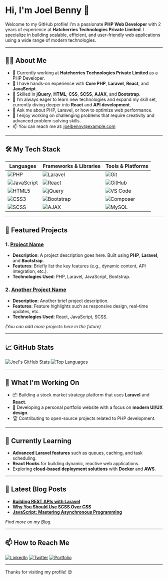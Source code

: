 # Hi, I'm Joel Benny 👋

Welcome to my GitHub profile! I'm a passionate **PHP Web Developer** with 2 years of experience at **Hatcherries Technologies Private Limited**. I specialize in building scalable, efficient, and user-friendly web applications using a wide range of modern technologies.

---

## 🧑‍💻 About Me

- 💼 Currently working at **Hatcherries Technologies Private Limited** as a PHP Developer.
- 🔧 I have hands-on experience with **Core PHP**, **Laravel**, **React**, and **JavaScript**.
- 🔄 Skilled in **jQuery**, **HTML**, **CSS**, **SCSS**, **AJAX**, and **Bootstrap**.
- 🌱 I’m always eager to learn new technologies and expand my skill set, currently diving deeper into **React** and **API development**.
- 💬 Ask me about PHP, Laravel, or how to optimize web performance.
- 🎯 I enjoy working on challenging problems that require creativity and advanced problem-solving skills.
- 📫 You can reach me at: joelbenny@example.com

---

## 🛠️ My Tech Stack

| **Languages**         | **Frameworks & Libraries**   | **Tools & Platforms** |
|-----------------------|------------------------------|-----------------------|
| ![PHP](https://img.shields.io/badge/-PHP-777BB4?style=flat&logo=php&logoColor=white) | ![Laravel](https://img.shields.io/badge/-Laravel-FF2D20?style=flat&logo=laravel&logoColor=white) | ![Git](https://img.shields.io/badge/-Git-F05032?style=flat&logo=git&logoColor=white) |
| ![JavaScript](https://img.shields.io/badge/-JavaScript-F7DF1E?style=flat&logo=javascript&logoColor=black) | ![React](https://img.shields.io/badge/-React-61DAFB?style=flat&logo=react&logoColor=black) | ![GitHub](https://img.shields.io/badge/-GitHub-181717?style=flat&logo=github) |
| ![HTML5](https://img.shields.io/badge/-HTML5-E34F26?style=flat&logo=html5&logoColor=white) | ![jQuery](https://img.shields.io/badge/-jQuery-0769AD?style=flat&logo=jquery&logoColor=white) | ![VS Code](https://img.shields.io/badge/-VS%20Code-007ACC?style=flat&logo=visual-studio-code&logoColor=white) |
| ![CSS3](https://img.shields.io/badge/-CSS3-1572B6?style=flat&logo=css3&logoColor=white) | ![Bootstrap](https://img.shields.io/badge/-Bootstrap-7952B3?style=flat&logo=bootstrap&logoColor=white) | ![Composer](https://img.shields.io/badge/-Composer-885630?style=flat&logo=composer&logoColor=white) |
| ![SCSS](https://img.shields.io/badge/-SCSS-C6538C?style=flat&logo=sass&logoColor=white) | ![AJAX](https://img.shields.io/badge/-AJAX-007ACC?style=flat) | ![MySQL](https://img.shields.io/badge/-MySQL-4479A1?style=flat&logo=mysql&logoColor=white) |

---

## 🚀 Featured Projects

### 1. **[Project Name](https://github.com/joelbenny/project-1)**

- **Description**: A project description goes here. Built using **PHP**, **Laravel**, and **Bootstrap**.
- **Features**: Briefly list the key features (e.g., dynamic content, API integration, etc.).
- **Technologies Used**: PHP, Laravel, JavaScript, Bootstrap.

### 2. **[Another Project Name](https://github.com/joelbenny/project-2)**

- **Description**: Another brief project description.
- **Features**: Feature highlights such as responsive design, real-time updates, etc.
- **Technologies Used**: React, JavaScript, SCSS.

*(You can add more projects here in the future)*

---

## 📈 GitHub Stats

![Joel's GitHub Stats](https://github-readme-stats.vercel.app/api?username=joelbenny&show_icons=true&theme=dracula)
![Top Languages](https://github-readme-stats.vercel.app/api/top-langs/?username=joelbenny&layout=compact&theme=dracula)

---

## 📂 What I'm Working On

- 📦 Building a stock market strategy platform that uses **Laravel** and **React**.
- 🎨 Developing a personal portfolio website with a focus on **modern UI/UX design**.
- 🏆 Contributing to open-source projects related to PHP development.

---

## 🌱 Currently Learning

- **Advanced Laravel features** such as queues, caching, and task scheduling.
- **React Hooks** for building dynamic, reactive web applications.
- Exploring **cloud-based deployment solutions** with **Docker** and **AWS**.

---

## 📝 Latest Blog Posts

- [**Building REST APIs with Laravel**](https://yourblog.com/rest-apis-laravel)
- [**Why You Should Use SCSS Over CSS**](https://yourblog.com/scss-vs-css)
- [**JavaScript: Mastering Asynchronous Programming**](https://yourblog.com/async-javascript)

*Find more on my [Blog](https://yourblog.com).*

---

## 📫 How to Reach Me

[![LinkedIn](https://img.shields.io/badge/-LinkedIn-0A66C2?style=flat&logo=linkedin&logoColor=white)](https://linkedin.com/in/joelbenny) 
[![Twitter](https://img.shields.io/badge/-Twitter-1DA1F2?style=flat&logo=twitter&logoColor=white)](https://twitter.com/joelbenny) 
[![Portfolio](https://img.shields.io/badge/Portfolio-000000?style=flat&logo=icon&logoColor=white)](https://yourportfolio.com)

---

Thanks for visiting my profile! 😊
